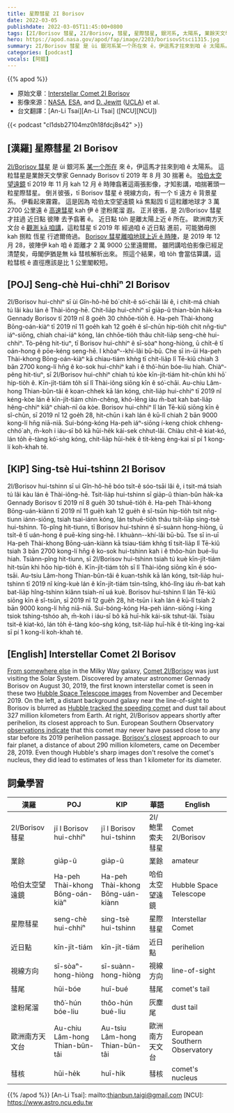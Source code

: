 ```yaml
---
title: 星際彗星 2I Borisov
date: 2022-03-05
publishdate: 2022-03-05T11:45:00+0800
tags: [2I/Borisov 彗星, 2I/Borisov, 彗星, 星際彗星, 銀河系, 太陽系, 業餘天文學家, 哈伯太空望遠鏡, 近日點, 彗尾, 歐洲南方天文台, 塗粉尾溜, 彗核]
hero: https://apod.nasa.gov/apod/fap/image/2203/borisovStsci1315.jpg
summary: 2I/Borisov 彗星 是 ùi 銀河系某一个所在來 ê，伊這馬才拄來到咱 ê 太陽系。
categories: [podcast]
vocals: [阿錕]
---
```


{{% apod %}}

- 原始文章：[Interstellar Comet 2I Borisov](https://apod.nasa.gov/apod/ap220305.html)
- 影像來源：[NASA](https://www.nasa.gov/), [ESA](https://www.spacetelescope.org/), and [D. Jewitt](http://www2.ess.ucla.edu/~jewitt/David_Jewitt.html) ([UCLA](http://www.ess.ucla.edu/)) et al.
- 台文翻譯：[An-Li Tsai][An-Li Tsai] ([NCU][NCU])

{{< podcast "cl1dsb27104mz0h18fdcj8s42" >}}

## [漢羅] 星際彗星 2I Borisov
[2I/Borisov 彗星][Comet 2I/Borisov] 是 ùi 銀河系 [某一个所在][From somewhere else] 來 ê，伊這馬才拄來到咱 ê 太陽系。
這粒彗星是業餘天文學家 Gennady Borisov tī 2019 年 8 月 30 揣著 ê。
[哈伯太空望遠鏡][Hubble Space Telescope images] tī 2019 年 11 月 kah 12 月 ê 時陣翕著這兩張影像，才知影講，咱揣著頭一粒星際彗星。
倒爿彼張，tī Borisov 彗星 ê 視線方向，有一个 tī 遠方 ê 背景星系。
伊看起來霧霧。
這是因為 哈伯太空望遠鏡 kā 焦點囥 tī 這粒離地球才 3 萬 2700 公里遠 ê [高速彗星][Hubble tracked the speeding comet] kah 伊 ê 塗粉尾溜 遐。
正爿彼張，是 2I/Borisov 彗星 才拄過 近日點 彼陣 去予翕著 ê。
近日點 to̍h 是離太陽上近 ê 所在。
歐洲南方天文台 ê [觀測 kā 咱講][observations indicate]，這粒彗星 tī 2019 年 經過咱 ê 近日點 進前，可能猶毋捌 kah 捌粒 恆星 行遮爾倚過。
[Borisov 彗星離咱地球上近 ê 時陣][Borisov's closest]，是 2019 年 12 月 28，彼陣伊 kah 咱 ê 距離才 2 萬 9000 公里遠爾爾。
雖罔講哈伯影像已經足清楚矣，毋閣伊猶是無 kā 彗核解析出來。
照這个結果，咱 to̍h 會當估算講，這粒彗核 ê 直徑應該是比 1 公里閣較短。


## [POJ] Seng-chè Hui-chhiⁿ 2I Borisov
2I/Borisov hui-chhiⁿ sī ùi Gîn-hô-hē bó͘ chi̍t-ê só͘-chāi lâi ê, i chit-má chiah tú lâi kàu lán ê Thài-iông-hē.
Chit-lia̍p hui-chhiⁿ sī gia̍p-û thian-bûn ha̍k-ka Gennady Borisov tī 2019 nî 8 goe̍h 30 chhōe-tio̍h ê.
Ha-peh Thài-khong Bōng-oán-kiàⁿ tī 2019 nî 11 goe̍h kah 12 goe̍h ê sî-chūn hip-tio̍h chit nn̄g-tiuⁿ iáⁿ-siōng, chiah chai-iáⁿ kóng, lán chhōe-tio̍h thâu chi̍t-lia̍p seng-chè hui-chhiⁿ.
Tò-pêng hit-tiuⁿ, tī Borisov hui-chhiⁿ ê sī-sòaⁿ hong-hiòng, ū chi̍t-ê tī oán-hong ê pōe-kéng seng-hē.
I khòaⁿ--khí-lâi bū-bū.
Che sī in-ūi Ha-peh Thài-khong Bōng-oán-kiàⁿ kā chiau-tiám khǹg tī chit-lia̍p lî Tē-kiû chiah 3 bān 2700 kong-lí hn̄g ê ko-sok hui-chhiⁿ kah i ê thô͘-hún bóe-liu hiah.
Chiàⁿ-pêng hit-tiuⁿ, sī 2I/Borisov hui-chhiⁿ chiah tú kòe kīn-ji̍t-tiám hit-chūn khì hō͘ hip-tio̍h ê.
Kīn-ji̍t-tiám to̍h sī lî Thài-iông siōng kīn ê só͘-chāi.
Au-chiu Lâm-hong Thian-bûn-tâi ê koan-chhek kā lán kóng, chit-lia̍p hui-chhiⁿ tī 2019 nî kéng-kòe lán ê kīn-ji̍t-tiám chìn-chêng, khó-lêng iáu m̄-bat  kah bat-lia̍p hêng-chhiⁿ kiâⁿ chiah-nī óa kòe.
Borisov hui-chhiⁿ lî lán Tē-kiû siōng kīn ê sî-chūn, sī 2019 nî 12 goe̍h 28, hit-chūn i kah lán ê kū-lî chiah 2 bān 9000 kong-lí hn̄g niā-niā.
Sui-bóng-kóng Ha-peh iáⁿ-siōng í-keng chiok chheng-chhó͘ ah, m̄-koh i iáu-sī bô kā hūi-he̍k kái-sek chhut-lâi.
Chiàu chit-ê kiat-kó, lán to̍h ē-tàng kó͘-sǹg kóng, chit-lia̍p hūi-he̍k ê ti̍t-kèng èng-kai sī pí 1 kong-lí koh-khah té.

## [KIP] Sing-tsè Hui-tshinn 2I Borisov
2I/Borisov hui-tshinn sī uì Gîn-hô-hē bóo tsi̍t-ê sóo-tsāi lâi ê, i tsit-má tsiah tú lâi kàu lán ê Thài-iông-hē.
Tsit-lia̍p hui-tshinn sī gia̍p-û thian-bûn ha̍k-ka Gennady Borisov tī 2019 nî 8 gue̍h 30 tshuē-tio̍h ê.
Ha-peh Thài-khong Bōng-uán-kiànn tī 2019 nî 11 gue̍h kah 12 gue̍h ê sî-tsūn hip-tio̍h tsit nn̄g-tiunn iánn-siōng, tsiah tsai-iánn kóng, lán tshuē-tio̍h thâu tsi̍t-lia̍p sing-tsè hui-tshinn.
Tò-pîng hit-tiunn, tī Borisov hui-tshinn ê sī-suànn hong-hiòng, ū tsi̍t-ê tī uán-hong ê puē-kíng sing-hē.
I khuànn--khí-lâi bū-bū.
Tse sī in-uī Ha-peh Thài-khong Bōng-uán-kiànn kā tsiau-tiám khǹg tī tsit-lia̍p lî Tē-kiû tsiah 3 bān 2700 kong-lí hn̄g ê ko-sok hui-tshinn kah i ê thôo-hún bué-liu hiah.
Tsiànn-pîng hit-tiunn, sī 2I/Borisov hui-tshinn tsiah tú kuè kīn-ji̍t-tiám hit-tsūn khì hōo hip-tio̍h ê.
Kīn-ji̍t-tiám to̍h sī lî Thài-iông siōng kīn ê sóo-tsāi.
Au-tsiu Lâm-hong Thian-bûn-tâi ê kuan-tshik kā lán kóng, tsit-lia̍p hui-tshinn tī 2019 nî kíng-kuè lán ê kīn-ji̍t-tiám tsìn-tsîng, khó-lîng iáu m̄-bat  kah bat-lia̍p hîng-tshinn kiânn tsiah-nī uá kuè.
Borisov hui-tshinn lî lán Tē-kiû siōng kīn ê sî-tsūn, sī 2019 nî 12 gue̍h 28, hit-tsūn i kah lán ê kū-lî tsiah 2 bān 9000 kong-lí hn̄g niā-niā.
Sui-bóng-kóng Ha-peh iánn-siōng í-king tsiok tshing-tshóo ah, m̄-koh i iáu-sī bô kā huī-hi̍k kái-sik tshut-lâi.
Tsiàu tsit-ê kiat-kó, lán to̍h ē-tàng kóo-sǹg kóng, tsit-lia̍p huī-hi̍k ê ti̍t-kìng ìng-kai sī pí 1 kong-lí koh-khah té.

## [English] Interstellar Comet 2I Borisov
[From somewhere else][From somewhere else] in the Milky Way galaxy, [Comet 2I/Borisov][Comet 2I/Borisov] was just visiting the Solar System.
Discovered by amateur astronomer Gennady Borisov on August 30, 2019, the first known interstellar comet is seen in these two [Hubble Space Telescope images][Hubble Space Telescope images] from November and December 2019.
On the left, a distant background galaxy near the line-of-sight to Borisov is blurred as [Hubble tracked the speeding comet][Hubble tracked the speeding comet] and dust tail about 327 million kilometers from Earth.
At right, 2I/Borisov appears shortly after perihelion, its closest approach to Sun.
European Southern Observatory [observations indicate][observations indicate] that this comet may never have passed close to any star before its 2019 perihelion passage.
[Borisov's closest][Borisov's closest] approach to our fair planet, a distance of about 290 million kilometers, came on December 28, 2019.
Even though Hubble's sharp images don't resolve the comet's nucleus, they did lead to estimates of less than 1 kilometer for its diameter.

## 詞彙學習

|漢羅|POJ|KIP|華語|English|
|-|-|-|-|-|
|2I/Borisov 彗星|jī I Borisov hui-chhiⁿ|jī I Borisov hui-tshinn|2I/鮑里索夫彗星|Comet 2I/Borisov|
|業餘|gia̍p-û|gia̍p-û|業餘|amateur|
|哈伯太空望遠鏡|Ha-peh Thài-khong Bōng-oán-kiàⁿ|Ha-peh Thài-khong Bōng-uán-kiànn|哈伯太空望遠鏡|Hubble Space Telescope|
|星際彗星|seng-chè hui-chhiⁿ|sing-tsè hui-tshinn|星際彗星|Interstellar Comet|
|近日點|kīn-ji̍t-tiám|kīn-ji̍t-tiám|近日點|perihelion|
|視線方向|sī-sòaⁿ-hong-hiòng|sī-suànn-hong-hiòng|視線方向|line-of-sight|
|彗尾|hūi-bóe|huī-bué|彗尾|comet's tail|
|塗粉尾溜|thô͘-hún bóe-liu|thôo-hún bué-liu|灰塵尾|dust tail|
|歐洲南方天文台|Au-chiu Lâm-hong Thian-bûn-tâi|Au-tsiu Lâm-hong Thian-bûn-tâi|歐洲南方天文台|European Southern Observatory|
|彗核|hūi-he̍k|huī-hi̍k|彗核|comet's nucleus|

{{% /apod %}}
[An-Li Tsai]: mailto:thianbun.taigi@gmail.com
[NCU]: https://www.astro.ncu.edu.tw

[copyright]: https://apod.nasa.gov/apod/fap/lib/about_apod.html#srapply

[From somewhere else]:https://solarsystem.nasa.gov/asteroids-comets-and-meteors/comets/2I-Borisov/in-depth/
[Comet 2I/Borisov]:https://en.wikipedia.org/wiki/2I/Borisov
[Hubble Space Telescope images]:https://hubblesite.org/contents/news-releases/2019/news-2019-61
[Hubble tracked the speeding comet]:https://hubblesite.org/contents/media/videos/2019/53/1244-Video
[observations indicate]:https://www.eso.org/public/news/eso2106/
[Borisov's closest]:https://arxiv.org/abs/1909.06348
